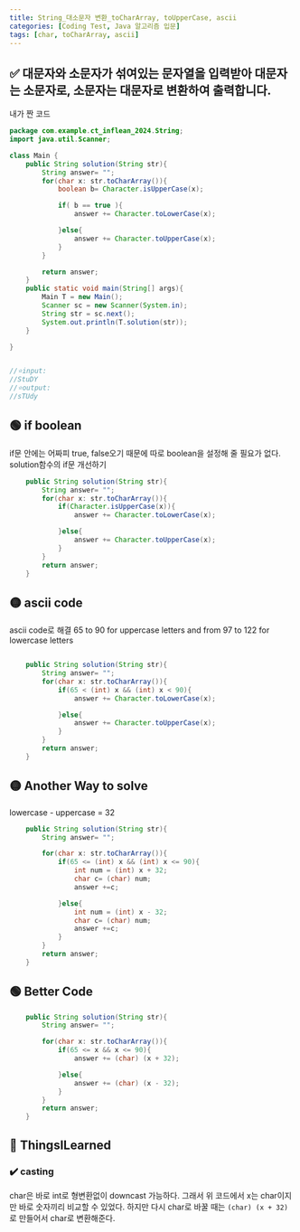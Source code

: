 ```yaml
---
title: String_대소문자 변환_toCharArray, toUpperCase, ascii
categories: [Coding Test, Java 알고리즘 입문]
tags: [char, toCharArray, ascii]
---
```


## ✅ 대문자와 소문자가 섞여있는 문자열을 입력받아 대문자는 소문자로, 소문자는 대문자로 변환하여 출력합니다.

내가 짠 코드

```java
package com.example.ct_inflean_2024.String;
import java.util.Scanner;

class Main {
    public String solution(String str){
        String answer= "";
        for(char x: str.toCharArray()){
            boolean b= Character.isUpperCase(x);

            if( b == true ){
                answer += Character.toLowerCase(x);

            }else{
                answer += Character.toUpperCase(x);
            }
        }

        return answer;
    }
    public static void main(String[] args){
        Main T = new Main();
        Scanner sc = new Scanner(System.in);
        String str = sc.next();
        System.out.println(T.solution(str));
    }

}


//⭐️input:
//StuDY
//⭐️output:
//sTUdy
```

## 🟢 if boolean

if문 안에는 어짜피 true, false오기 때문에 따로 boolean을 설정해 줄 필요가 없다.
solution함수의 if문 개선하기

```java
    public String solution(String str){
        String answer= "";
        for(char x: str.toCharArray()){
            if(Character.isUpperCase(x)){
                answer += Character.toLowerCase(x);

            }else{
                answer += Character.toUpperCase(x);
            }
        }
        return answer;
    }
```

## 🟡 ascii code

ascii code로 해결
65 to 90 for uppercase letters and from 97 to 122 for lowercase letters

```java

    public String solution(String str){
        String answer= "";
        for(char x: str.toCharArray()){
            if(65 < (int) x && (int) x < 90){
                answer += Character.toLowerCase(x);

            }else{
                answer += Character.toUpperCase(x);
            }
        }
        return answer;
    }

```

## 🟡 Another Way to solve

lowercase - uppercase = 32

```java
    public String solution(String str){
        String answer= "";

        for(char x: str.toCharArray()){
            if(65 <= (int) x && (int) x <= 90){
                int num = (int) x + 32;
                char c= (char) num;
                answer +=c;

            }else{
                int num = (int) x - 32;
                char c= (char) num;
                answer +=c;
            }
        }
        return answer;
    }
```

## 🟢 Better Code

```java
    public String solution(String str){
        String answer= "";

        for(char x: str.toCharArray()){
            if(65 <= x && x <= 90){
                answer += (char) (x + 32);

            }else{
                answer += (char) (x - 32);
            }
        }
        return answer;
    }
```

## 🔵 ThingsILearned

### ✔️ casting

char은 바로 int로 형변환없이 downcast 가능하다. 그래서 위 코드에서 x는 char이지만 바로 숫자끼리 비교할 수 있었다.
하지만 다시 char로 바꿀 때는 `(char) (x + 32)`로 만들어서 char로 변환해준다.
